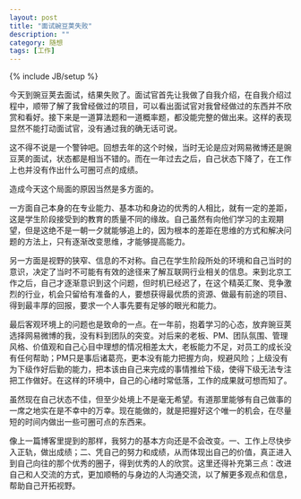 ```yaml
---
layout: post
title: "面试豌豆荚失败"
description: ""
category: 随想
tags: [工作]
---
```

{% include JB/setup %}

今天到豌豆荚去面试，结果失败了。面试官首先让我做了自我介绍，在自我介绍过程中，顺带了解了我曾经做过的项目，可以看出面试官对我曾经做过的东西并不欣赏和看好。接下来是一道算法题和一道概率题，都没能完整的做出来。这样的表现显然不能打动面试官，没有通过我的确无话可说。

这不得不说是一个警钟吧。回想去年的这个时候，当时无论是应对网易微博还是豌豆荚的面试，状态都是相当不错的。而在一年过去之后，自己状态下降了，在工作上也并没有作出什么可圈可点的成绩。

造成今天这个局面的原因当然是多方面的。

一方面自己本身的在专业能力、基本功和身边的优秀的人相比，就有一定的差距，这是学生阶段接受到的教育的质量不同的缘故。自己虽然有向他们学习的主观期望，但是这绝不是一朝一夕就能够追上的，因为根本的差距在思维的方式和解决问题的方法上，只有逐渐改变思维，才能够提高能力。

另一方面是视野的狭窄、信息的不对称。自己在学生阶段所处的环境和自己当时的意识，决定了当时不可能有有效的途径来了解互联网行业相关的信息。来到北京工作之后，自己才逐渐意识到这个问题，但时机已经迟了，在这个精英汇聚、竞争激烈的行业，机会只留给有准备的人，要想获得最优质的资源、做最有前途的项目、得到最丰厚的回报，要求一个人事先要有足够的眼光和能力。

最后客观环境上的问题也是致命的一点。在一年前，抱着学习的心态，放弃豌豆荚选择网易微博的我，没有料到团队的突变。对后来的老板、PM、团队氛围、管理风格、价值观和自己心目中理想的情况相差太大，老板能力不足，对员工的成长没有任何帮助；PM只是事后诸葛亮，更本没有能力把握方向，规避风险；上级没有为下级作好后勤的能力，把本该由自己来完成的事情推给下级，使得下级无法专注把工作做好。在这样的环境中，自己的心绪时常低落，工作的成果就可想而知了。

虽然现在自己状态不佳，但至少处境上不是毫无希望。有道那里能够有自己做事的一席之地实在是不幸中的万幸。现在能做的，就是把握好这个唯一的机会，在尽量短的时间内做出一些可圈可点的东西来。

像上一篇博客里提到的那样，我努力的基本方向还是不会改变。一、工作上尽快步入正轨，做出成绩；二、凭自己的努力和成绩，从而体现出自己的价值，真正进入到自己向往的那个优秀的圈子，得到优秀的人的欣赏。这里还得补充第三点：改进自己和人交流的方式，更加顺畅的与身边的人沟通交流，以了解更多观点和信息，帮助自己开拓视野。

